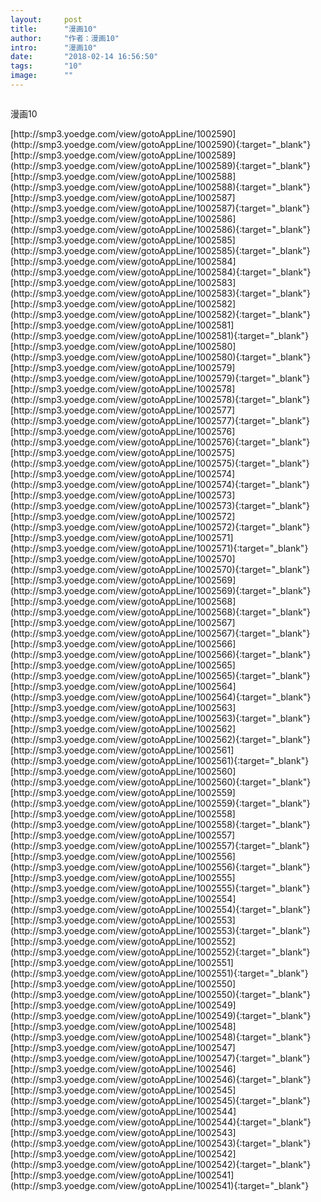 ```yaml
---
layout:     post
title:      "漫画10"
author:     "作者：漫画10"
intro:      "漫画10"
date:       "2018-02-14 16:56:50"
tags:       "10"
image:      ""
---
```

<div style="text-align: center">
<p><img src=""/></p>
</div>
<p class="post-meta">
<span>漫画10</span>
</p>
[http://smp3.yoedge.com/view/gotoAppLine/1002590](http://smp3.yoedge.com/view/gotoAppLine/1002590){:target="_blank"}
[http://smp3.yoedge.com/view/gotoAppLine/1002589](http://smp3.yoedge.com/view/gotoAppLine/1002589){:target="_blank"}
[http://smp3.yoedge.com/view/gotoAppLine/1002588](http://smp3.yoedge.com/view/gotoAppLine/1002588){:target="_blank"}
[http://smp3.yoedge.com/view/gotoAppLine/1002587](http://smp3.yoedge.com/view/gotoAppLine/1002587){:target="_blank"}
[http://smp3.yoedge.com/view/gotoAppLine/1002586](http://smp3.yoedge.com/view/gotoAppLine/1002586){:target="_blank"}
[http://smp3.yoedge.com/view/gotoAppLine/1002585](http://smp3.yoedge.com/view/gotoAppLine/1002585){:target="_blank"}
[http://smp3.yoedge.com/view/gotoAppLine/1002584](http://smp3.yoedge.com/view/gotoAppLine/1002584){:target="_blank"}
[http://smp3.yoedge.com/view/gotoAppLine/1002583](http://smp3.yoedge.com/view/gotoAppLine/1002583){:target="_blank"}
[http://smp3.yoedge.com/view/gotoAppLine/1002582](http://smp3.yoedge.com/view/gotoAppLine/1002582){:target="_blank"}
[http://smp3.yoedge.com/view/gotoAppLine/1002581](http://smp3.yoedge.com/view/gotoAppLine/1002581){:target="_blank"}
[http://smp3.yoedge.com/view/gotoAppLine/1002580](http://smp3.yoedge.com/view/gotoAppLine/1002580){:target="_blank"}
[http://smp3.yoedge.com/view/gotoAppLine/1002579](http://smp3.yoedge.com/view/gotoAppLine/1002579){:target="_blank"}
[http://smp3.yoedge.com/view/gotoAppLine/1002578](http://smp3.yoedge.com/view/gotoAppLine/1002578){:target="_blank"}
[http://smp3.yoedge.com/view/gotoAppLine/1002577](http://smp3.yoedge.com/view/gotoAppLine/1002577){:target="_blank"}
[http://smp3.yoedge.com/view/gotoAppLine/1002576](http://smp3.yoedge.com/view/gotoAppLine/1002576){:target="_blank"}
[http://smp3.yoedge.com/view/gotoAppLine/1002575](http://smp3.yoedge.com/view/gotoAppLine/1002575){:target="_blank"}
[http://smp3.yoedge.com/view/gotoAppLine/1002574](http://smp3.yoedge.com/view/gotoAppLine/1002574){:target="_blank"}
[http://smp3.yoedge.com/view/gotoAppLine/1002573](http://smp3.yoedge.com/view/gotoAppLine/1002573){:target="_blank"}
[http://smp3.yoedge.com/view/gotoAppLine/1002572](http://smp3.yoedge.com/view/gotoAppLine/1002572){:target="_blank"}
[http://smp3.yoedge.com/view/gotoAppLine/1002571](http://smp3.yoedge.com/view/gotoAppLine/1002571){:target="_blank"}
[http://smp3.yoedge.com/view/gotoAppLine/1002570](http://smp3.yoedge.com/view/gotoAppLine/1002570){:target="_blank"}
[http://smp3.yoedge.com/view/gotoAppLine/1002569](http://smp3.yoedge.com/view/gotoAppLine/1002569){:target="_blank"}
[http://smp3.yoedge.com/view/gotoAppLine/1002568](http://smp3.yoedge.com/view/gotoAppLine/1002568){:target="_blank"}
[http://smp3.yoedge.com/view/gotoAppLine/1002567](http://smp3.yoedge.com/view/gotoAppLine/1002567){:target="_blank"}
[http://smp3.yoedge.com/view/gotoAppLine/1002566](http://smp3.yoedge.com/view/gotoAppLine/1002566){:target="_blank"}
[http://smp3.yoedge.com/view/gotoAppLine/1002565](http://smp3.yoedge.com/view/gotoAppLine/1002565){:target="_blank"}
[http://smp3.yoedge.com/view/gotoAppLine/1002564](http://smp3.yoedge.com/view/gotoAppLine/1002564){:target="_blank"}
[http://smp3.yoedge.com/view/gotoAppLine/1002563](http://smp3.yoedge.com/view/gotoAppLine/1002563){:target="_blank"}
[http://smp3.yoedge.com/view/gotoAppLine/1002562](http://smp3.yoedge.com/view/gotoAppLine/1002562){:target="_blank"}
[http://smp3.yoedge.com/view/gotoAppLine/1002561](http://smp3.yoedge.com/view/gotoAppLine/1002561){:target="_blank"}
[http://smp3.yoedge.com/view/gotoAppLine/1002560](http://smp3.yoedge.com/view/gotoAppLine/1002560){:target="_blank"}
[http://smp3.yoedge.com/view/gotoAppLine/1002559](http://smp3.yoedge.com/view/gotoAppLine/1002559){:target="_blank"}
[http://smp3.yoedge.com/view/gotoAppLine/1002558](http://smp3.yoedge.com/view/gotoAppLine/1002558){:target="_blank"}
[http://smp3.yoedge.com/view/gotoAppLine/1002557](http://smp3.yoedge.com/view/gotoAppLine/1002557){:target="_blank"}
[http://smp3.yoedge.com/view/gotoAppLine/1002556](http://smp3.yoedge.com/view/gotoAppLine/1002556){:target="_blank"}
[http://smp3.yoedge.com/view/gotoAppLine/1002555](http://smp3.yoedge.com/view/gotoAppLine/1002555){:target="_blank"}
[http://smp3.yoedge.com/view/gotoAppLine/1002554](http://smp3.yoedge.com/view/gotoAppLine/1002554){:target="_blank"}
[http://smp3.yoedge.com/view/gotoAppLine/1002553](http://smp3.yoedge.com/view/gotoAppLine/1002553){:target="_blank"}
[http://smp3.yoedge.com/view/gotoAppLine/1002552](http://smp3.yoedge.com/view/gotoAppLine/1002552){:target="_blank"}
[http://smp3.yoedge.com/view/gotoAppLine/1002551](http://smp3.yoedge.com/view/gotoAppLine/1002551){:target="_blank"}
[http://smp3.yoedge.com/view/gotoAppLine/1002550](http://smp3.yoedge.com/view/gotoAppLine/1002550){:target="_blank"}
[http://smp3.yoedge.com/view/gotoAppLine/1002549](http://smp3.yoedge.com/view/gotoAppLine/1002549){:target="_blank"}
[http://smp3.yoedge.com/view/gotoAppLine/1002548](http://smp3.yoedge.com/view/gotoAppLine/1002548){:target="_blank"}
[http://smp3.yoedge.com/view/gotoAppLine/1002547](http://smp3.yoedge.com/view/gotoAppLine/1002547){:target="_blank"}
[http://smp3.yoedge.com/view/gotoAppLine/1002546](http://smp3.yoedge.com/view/gotoAppLine/1002546){:target="_blank"}
[http://smp3.yoedge.com/view/gotoAppLine/1002545](http://smp3.yoedge.com/view/gotoAppLine/1002545){:target="_blank"}
[http://smp3.yoedge.com/view/gotoAppLine/1002544](http://smp3.yoedge.com/view/gotoAppLine/1002544){:target="_blank"}
[http://smp3.yoedge.com/view/gotoAppLine/1002543](http://smp3.yoedge.com/view/gotoAppLine/1002543){:target="_blank"}
[http://smp3.yoedge.com/view/gotoAppLine/1002542](http://smp3.yoedge.com/view/gotoAppLine/1002542){:target="_blank"}
[http://smp3.yoedge.com/view/gotoAppLine/1002541](http://smp3.yoedge.com/view/gotoAppLine/1002541){:target="_blank"}


